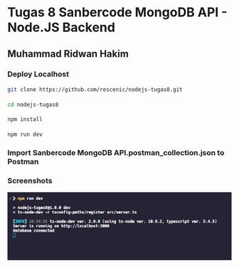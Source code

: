 # Tugas 8 Sanbercode MongoDB API - Node.JS Backend

## Muhammad Ridwan Hakim

### Deploy Localhost

```bash
git clone https://github.com/rescenic/nodejs-tugas8.git

cd nodejs-tugas8

npm install

npm run dev
```

### Import Sanbercode MongoDB API.postman_collection.json to Postman

### Screenshots

![npm run dev](docs/nodejs-tugas-8.png)
